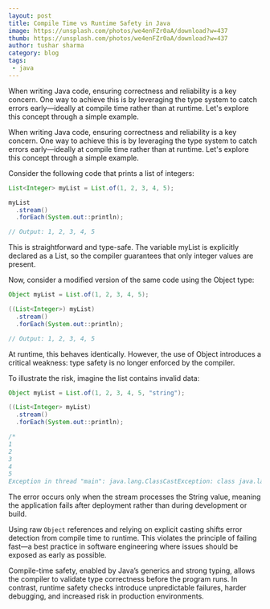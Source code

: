```yaml
---
layout: post
title: Compile Time vs Runtime Safety in Java
image: https://unsplash.com/photos/we4enFZr0aA/download?w=437
thumb: https://unsplash.com/photos/we4enFZr0aA/download?w=437
author: tushar sharma
category: blog
tags:
 - java
---
```


When writing Java code, ensuring correctness and reliability is a key concern. One way to achieve this is by leveraging the type system to catch errors early—ideally at compile time rather than at runtime. Let's explore this concept through a simple example.<!-- truncate_here -->

When writing Java code, ensuring correctness and reliability is a key concern. One way to achieve this is by leveraging the type system to catch errors early—ideally at compile time rather than at runtime. Let's explore this concept through a simple example.

Consider the following code that prints a list of integers:

```java
List<Integer> myList = List.of(1, 2, 3, 4, 5);

myList
  .stream()
  .forEach(System.out::println);

// Output: 1, 2, 3, 4, 5
```

This is straightforward and type-safe. The variable myList is explicitly declared as a List<Integer>, so the compiler guarantees that only integer values are present.

Now, consider a modified version of the same code using the Object type:

```java
Object myList = List.of(1, 2, 3, 4, 5);

((List<Integer>) myList)
  .stream()
  .forEach(System.out::println);

// Output: 1, 2, 3, 4, 5
```

At runtime, this behaves identically. However, the use of Object introduces a critical weakness: type safety is no longer enforced by the compiler.

To illustrate the risk, imagine the list contains invalid data:

```java
Object myList = List.of(1, 2, 3, 4, 5, "string");

((List<Integer> myList)
  .stream()
  .forEach(System.out::println);

/*
1
2
3
4
5
Exception in thread "main": java.lang.ClassCastException: class java.lang.String cannot be cast to class java.lang.Integer*/
```

The error occurs only when the stream processes the String value, meaning the application fails after deployment rather than during development or build.

Using raw `Object` references and relying on explicit casting shifts error detection from compile time to runtime. This violates the principle of failing fast—a best practice in software engineering where issues should be exposed as early as possible.

Compile-time safety, enabled by Java’s generics and strong typing, allows the compiler to validate type correctness before the program runs. In contrast, runtime safety checks introduce unpredictable failures, harder debugging, and increased risk in production environments.